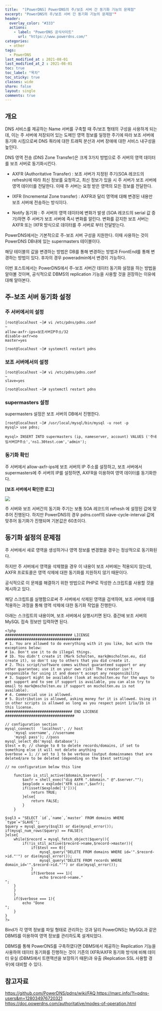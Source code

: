 ```yaml
---
title:  "[PowerDNS] PowerDNS의 주/보조 서버 간 동기화 기능의 문제점"
excerpt: "PowerDNS의 주/보조 서버 간 동기화 기능의 문제점""
header:
  overlay_color: "#333"
  actions:
    - label: "PowerDNS 공식사이트"
      url: "https://www.powerdns.com/"
categories:
  - other
tags:
  - PowerDNS
last_modified_at : 2021-08-01
last_modified_at_2 : 2021-08-01
toc: true
toc_label: "목차"
toc_sticky: true
classes: wide
share: false
layout: single
comments: true
---
```


## 개요

DNS 서비스를 제공하는 Name 서버를 구축할 때 주/보조 형태의 구성을 사용하게 되는데, 이는 주 서버에 저장되어 있는 도메인 영역 정보를 일정한 주기에 따라 보조 서버에 동기화 시킴으로써 DNS 쿼리에 대한 트래픽 분산과 서버 장애에 대한 서비스 내구성을 높인다.

DNS 영역 전송 (DNS Zone Transfer)은 크게 3가지 방법으로 주 서버의 영역 데이터를 보조 서버로 동기화시킨다.

- AXFR (Authoritative Transfer) : 보조 서버가 지정된 주기(SOA 레코드의 refresh)에 따라 최신 정보를 요청하고, 최신 정보가 있을 시 주 서버가 보조 서버에 영역 데이터를 전달한다. 이때 주 서버는 요청 받은 영역의 모든 정보를 전달한다.

- IXFR (Incremental Zone transfer) : AXFR과 달리 영역에 대해 변경된 내용만 보조 서버에 전송하는 방식이다.

- Notify 동기화 : 주 서버의 영역 데이터에 변화가 발생 (SOA 레코드의 serial 값 증가)하면 주 서버가 보조 서버에 즉시 변화를 알린다. 변화를 감지한 보조 서버는 AXFR 또는 IXFR 방식으로 데이터를 주 서버로 부터 전달받는다.

PowerDNS에서는 기본적으로 주-보조 서버 구성을 지원한다. 이때 사용하는 것이 PowerDNS DB내에 있는 supermasters 테이블이다.

해당 테이블의 값을 변경하는 방법은 DB를 통해 변경하는 방법과 FrontEnd를 통해 변경하는 방법이 있다. 후자의 경우 poweradmin에서 변경이 가능하다.

이번 포스트에서는 PowerDNS에서 주-보조 서버간 데이터 동기화 설정을 하는 방법을 알아볼 것이며, 공식적으로 DBMS의 replication 기능을 사용할 것을 권장하는 이유에 대해 알아본다.

## 주-보조 서버 동기화 설정

### 주 서버에서의 설정

```
[root@localhost ~]# vi /etc/pdns/pdns.conf 
~
allow-axfr-ips=보조서버IP주소/32
disable-axfr=no
master=yes

[root@localhost ~]# systemctl restart pdns
```

### 보조 서버에서의 설정

```
[root@localhost ~]# vi /etc/pdns/pdns.conf 
~
slave=yes

[root@localhost ~]# systemctl restart pdns
```

### supermasters 설정

supermasters 설정은 보조 서버의 DB에서 진행한다.

```
[root@localhost ~]# /usr/local/mysql/bin/mysql -u root -p
mysql> use pdns;

mysql> INSERT INTO supermasters (ip, nameserver, account) VALUES ('주네임서버IP주소','ns1.30test.com','admin');
```

### 동기화 확인

주 서버에서 allow-axfr-ips에 보조 서버의 IP 주소를 설정하고, 보조 서버에서 supermasters에 주 서버의 IP를 설정하면, AXFR을 이용하여 영역 데이터를 동기화한다.

<b>[보조 서버에서 확인한 로그]</b>

<img src="https://github.com/susoterran/susoterran.github.io/blob/master/assets/img/2021-08-01-powerdns_sync/01_axfr_log.jpg?raw=true">

주 서버와 보조 서버간의 동기화 주기는 보통 SOA 레코드의 refresh 에 설정된 값에 맞추어 진행된다. 하지만 PowerDNS의 경우 pdns.conf의 slave-cycle-interval 값에 맞추어 동기화가 진행되며 기본값은 60초이다.

## 동기화 설정의 문제점

주 서버에서 새로 영역을 생성하거나 영역 정보를 변경했을 경우는 정상적으로 동기화된다.

하지만 주 서버에서 영역을 삭제했을 경우 이 내용이 보조 서버에는 적용되지 않는데, AXFR 프로토콜은 영역 삭제에 대한 동기화를 지원하지 않기 때문이다.

공식적으로 이 문제를 해결하기 위한 방법으로 PHP로 작성한 스크립트를 사용할 것을 제시하고 있다.

해당 스크립트를 실행함으로써 주 서버에서 삭제된 영역을 검색하여, 보조 서버에 이를 적용하는 과정을 통해 영역 삭제에 대한 동기화 작업을 진행한다.

아래는 스크립트의 내용이며, 보조 서버에서 실행시키면 된다. 중간에 보조 서버의 MySQL 접속 정보만 입력하면 된다.

```
<?php
############################### LICENSE ###################################
# 1. You are allowed to do everything with it you like, but with the exceptions below:
# 1a. Don't use it to do illegal things.
# 1b. You didn't create it (Mark Scholten, mark@mscholten.eu, did create it), so don't say to others that you did create it.
# 2. This script/software comes without guaranteed support or any other guarantee; use it on your own risk! The creator isn't responsible for using it and doesn't accept any responsibility
# 3. Support might be available (look at mscholten.eu for the ways to get support and to see if support is available, you can also try to email to mark@mscholten.eu if support on mscholten.eu is not available).
# 4. Commercial use is allowed.
# 5. Distribution is allowed, asking money for it is allowed. Using it in other scripts is allowed as long as you respect point 1/1a/1b in this license.
############################### END LICENSE ################################

// configuration section
mysql_connect(  'localhost', // host
	'mysql username', //username
	'mysql pass'); //pass
mysql_select_db('mysql database');
$test = 0; // change to 0 to delete records/domains, if set to something else it will not delete anything
$verbose = 1; // set to 1 to be verbose (output domainnames that are deleted/are to be deleted (depending on the $test setting)

// no configuration below this line

	function is_stil_active($domain,$server){
		$axfr = shell_exec("dig AXFR ".$domain." @".$server."");
		$explode = explode("XFR size:",$axfr);
		if(isset($explode['1'])){
			return TRUE;
		}else{
			return FALSE;
		}
	}

$sql3 = "SELECT `id`,`name`,`master` FROM domains WHERE `type`='SLAVE'";
$query = mysql_query($sql3) or die(mysql_error());
if(mysql_num_rows($query) == FALSE){
}else{
	while($record = mysql_fetch_object($query)){
		if(!is_stil_active($record->name,$record->master)){
			if($test === 0){
				mysql_query("DELETE FROM domains WHERE id='".$record->id."'") or die(mysql_error());
				mysql_query("DELETE FROM records WHERE domain_id='".$record->id."'") or die(mysql_error());
			}
			if($verbose === 1){
				echo $record->name."
";
	}
	}
	}
	if($verbose === 1){
		echo "Done
";
	}
}
?>
```

Bind가 각 영역 정보를 파일 형태로 관리하는 것과 달리 PowerDNS는 MySQL과 같은 DBMS를 이용하여 영역 정보를 관리하도록 설계되었다.

DBMS를 통해 PowerDNS를 구축하였다면 DBMS에서 제공하는 Replication 기능을 사용하여 데이터 동기화를 진행하는 것이 기존의 IXFR/AXFR 동기화 방식에 비해 데이터 유실 (DBMS에서 트랜잭션을 보장하기 때문)과 유출 (Replcation SSL 사용할 경우)에 대비할 수 있다.


## 참고자료

<a href="https://github.com/PowerDNS/pdns/wiki/FAQ">
https://github.com/PowerDNS/pdns/wiki/FAQ
</a>

<a href="https://marc.info/?l=pdns-users&m=128034976720321">
https://marc.info/?l=pdns-users&m=128034976720321
</a>

<a href="https://doc.powerdns.com/authoritative/modes-of-operation.html">
https://doc.powerdns.com/authoritative/modes-of-operation.html
</a>